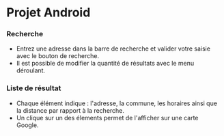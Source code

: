 # Projet Android

### Recherche

- Entrez une adresse dans la barre de recherche et valider votre saisie avec le bouton de recherche.
- Il est possible de modifier la quantité de résultats avec le menu déroulant.

### Liste de résultat

- Chaque élément indique : l'adresse, la commune, les horaires ainsi que la distance par rapport à la recherche.
- Un clique sur un des élements permet de l'afficher sur une carte Google.
